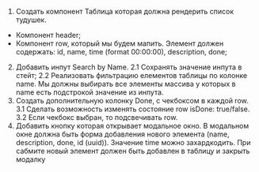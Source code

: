 
1. Создать компонент Таблица которая должна рендерить список тудушек.
 - Компонент header;
 - Компонент row, который мы будем мапить. Элемент должен содержать: id, name, time (format 
00:00:00), description, done;
2. Добавить инпут Search by Name.
2.1 Сохранять значение инпута в стейт;
2.2 Реализовать фильтрацию елементов таблицы по колонке name. Мы должны выбирать все 
элементы массива у которых в name есть подстрокой значение из инпута. 
3. Создать дополнительную колонку Done, с чекбоксом в каждой row. 
3.1 Сделать возможность изменять состояние row isDone: true/false.
3.2 Если чекбокс выбран, то подсвечивать row.
4. Добавить кнопку которая открывает модальное окно.
В модальном окне должна быть форма добавления нового элемента (name, description, done, id 
(uuid)).
Значение time можно захардкодить.
При сабмите новый элемент должен быть добавлен в таблицу и закрыть модалку

